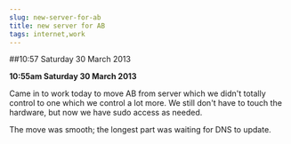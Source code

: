 ```yaml
---
slug: new-server-for-ab
title: new server for AB
tags: internet,work
---
```


##10:57 Saturday 30 March 2013

**10:55am Saturday 30 March 2013**

Came in to work today to move AB from server which we didn't totally control to one which we control a lot more.  We still don't have to touch the hardware, but now we have sudo access as needed.

The move was smooth; the longest part was waiting for DNS to update.

